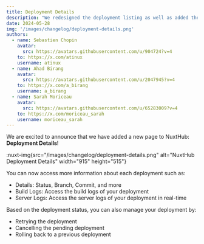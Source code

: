 ```yaml
---
title: Deployment Details
description: "We redesigned the deployment listing as well as added the deployment page to provide more information about each deployment."
date: 2024-05-28
img: '/images/changelog/deployment-details.png'
authors:
  - name: Sebastien Chopin
    avatar: 
      src: https://avatars.githubusercontent.com/u/904724?v=4
    to: https://x.com/atinux
    username: atinux
  - name: Ahad Birang
    avatar: 
      src: https://avatars.githubusercontent.com/u/2047945?v=4
    to: https://x.com/a_birang
    username: a_birang
  - name: Sarah Moriceau
    avatar: 
      src: https://avatars.githubusercontent.com/u/65283009?v=4
    to: https://x.com/moriceau_sarah
    username: moriceau_sarah
---
```


We are excited to announce that we have added a new page to NuxtHub: **Deployment Details**!

:nuxt-img{src="/images/changelog/deployment-details.png" alt="NuxtHub Deployment Details" width="915" height="515"}


You can now access more information about each deployment such as:
- Details: Status, Branch, Commit, and more
- Build Logs: Access the build logs of your deployment
- Server Logs: Access the server logs of your deployment in real-time

Based on the deployment status, you can also manage your deployment by:
- Retrying the deployment
- Cancelling the pending deployment
- Rolling back to a previous deployment
